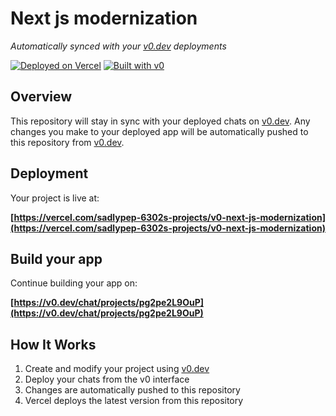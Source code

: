# Next js modernization

*Automatically synced with your [v0.dev](https://v0.dev) deployments*

[![Deployed on Vercel](https://img.shields.io/badge/Deployed%20on-Vercel-black?style=for-the-badge&logo=vercel)](https://vercel.com/sadlypep-6302s-projects/v0-next-js-modernization)
[![Built with v0](https://img.shields.io/badge/Built%20with-v0.dev-black?style=for-the-badge)](https://v0.dev/chat/projects/pg2pe2L9OuP)

## Overview

This repository will stay in sync with your deployed chats on [v0.dev](https://v0.dev).
Any changes you make to your deployed app will be automatically pushed to this repository from [v0.dev](https://v0.dev).

## Deployment

Your project is live at:

**[https://vercel.com/sadlypep-6302s-projects/v0-next-js-modernization](https://vercel.com/sadlypep-6302s-projects/v0-next-js-modernization)**

## Build your app

Continue building your app on:

**[https://v0.dev/chat/projects/pg2pe2L9OuP](https://v0.dev/chat/projects/pg2pe2L9OuP)**

## How It Works

1. Create and modify your project using [v0.dev](https://v0.dev)
2. Deploy your chats from the v0 interface
3. Changes are automatically pushed to this repository
4. Vercel deploys the latest version from this repository
